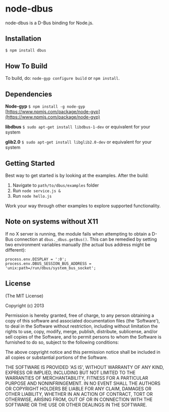 # node-dbus  
node-dbus is a D-Bus binding for Node.js.

## Installation

```bash
$ npm install dbus
```

## How To Build
To build, do: `node-gyp configure build` or `npm install`.

## Dependencies
**Node-gyp**
`$ npm install -g node-gyp`  
[https://www.npmjs.com/package/node-gyp](https://www.npmjs.com/package/node-gyp)

**libdbus**
`$ sudo apt-get install libdbus-1-dev`
or equivalent for your system

**glib2.0**
`$ sudo apt-get install libglib2.0-dev`
or equivalent for your system

## Getting Started
Best way to get started is by looking at the examples. After the build:

1. Navigate to `path/to/dbus/examples` folder
1. Run `node service.js &`
1. Run  `node hello.js`

Work your way through other examples to explore supported functionality.

## Note on systems without X11
If no X server is running, the module fails when attempting to obtain a D-Bus
connection at `dbus._dbus.getBus()`. This can be remedied by setting two
environment variables manually (the actual bus address might be different):

	process.env.DISPLAY = ':0';
	process.env.DBUS_SESSION_BUS_ADDRESS = 'unix:path=/run/dbus/system_bus_socket';

## License 

(The MIT License)

Copyright (c) 2013

Permission is hereby granted, free of charge, to any person obtaining
a copy of this software and associated documentation files (the
'Software'), to deal in the Software without restriction, including
without limitation the rights to use, copy, modify, merge, publish,
distribute, sublicense, and/or sell copies of the Software, and to
permit persons to whom the Software is furnished to do so, subject to
the following conditions:

The above copyright notice and this permission notice shall be
included in all copies or substantial portions of the Software.

THE SOFTWARE IS PROVIDED 'AS IS', WITHOUT WARRANTY OF ANY KIND,
EXPRESS OR IMPLIED, INCLUDING BUT NOT LIMITED TO THE WARRANTIES OF
MERCHANTABILITY, FITNESS FOR A PARTICULAR PURPOSE AND NONINFRINGEMENT.
IN NO EVENT SHALL THE AUTHORS OR COPYRIGHT HOLDERS BE LIABLE FOR ANY
CLAIM, DAMAGES OR OTHER LIABILITY, WHETHER IN AN ACTION OF CONTRACT,
TORT OR OTHERWISE, ARISING FROM, OUT OF OR IN CONNECTION WITH THE
SOFTWARE OR THE USE OR OTHER DEALINGS IN THE SOFTWARE.

